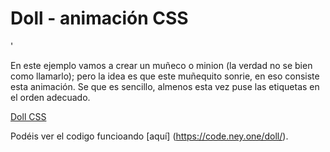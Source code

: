 # Doll - animación CSS
'

En este ejemplo vamos a crear un muñeco o minion (la verdad no se bien como llamarlo); pero la idea es que este muñequito sonrie, en eso consiste esta animación. Se que es sencillo, almenos esta vez puse las etiquetas en el orden adecuado.

[Doll CSS](https://i.imgur.com/GsLW3CS.png)

Podéis ver el codigo funcioando [aquí] (https://code.ney.one/doll/).
